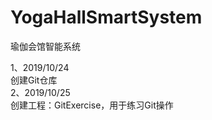 # YogaHallSmartSystem
瑜伽会馆智能系统

1、2019/10/24  
  创建Git仓库  
2、2019/10/25  
  创建工程：GitExercise，用于练习Git操作  
